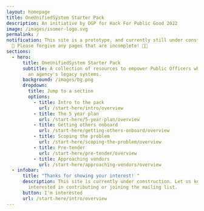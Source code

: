 ```yaml
---
layout: homepage
title: OneUnifiedSystem Starter Pack
description: An initiative by OGP for Hack For Public Good 2022
image: /images/isomer-logo.svg
permalink: /
notification: This site is a prototype, and currently still under construction
  🚧 Please forgive any pages that are incomplete! 🙏🏼
sections:
  - hero:
      title: OneUnifiedSystem Starter Pack
      subtitle: A collection of resources to empower Public Officers when modernising
        an agency's legacy systems.
      background: /images/bg.png
      dropdown:
        title: Jump to a section
        options:
          - title: Intro to the pack
            url: /start-here/intro/overview
          - title: The 5 year plan
            url: /start-here/5-year-plan/overview
          - title: Getting others onboard
            url: /start-here/getting-others-onboard/overview
          - title: Scoping the problem
            url: /start-here/scoping-the-problem/overview
          - title: Pre-tender
            url: /start-here/pre-tender/overview
          - title: Approaching vendors
            url: /start-here/approaching-vendors/overview
  - infobar:
      title: "Thanks for showing your interest! "
      description: This site is currently under construction. Let us know if you're
        interested in contributing or joining the mailing list.
      button: I'm interested
      url: /start-here/intro/overview
---
```

